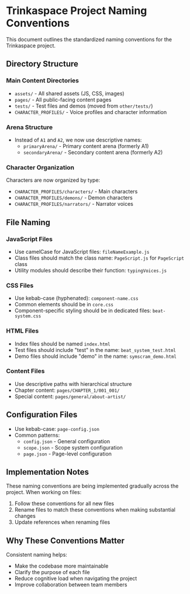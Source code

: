 # Trinkaspace Project Naming Conventions

This document outlines the standardized naming conventions for the Trinkaspace project.

## Directory Structure

### Main Content Directories

- `assets/` - All shared assets (JS, CSS, images)
- `pages/` - All public-facing content pages
- `tests/` - Test files and demos (moved from `other/tests/`)
- `CHARACTER_PROFILES/` - Voice profiles and character information

### Arena Structure

- Instead of `A1` and `A2`, we now use descriptive names:
  - `primaryArena/` - Primary content arena (formerly A1)
  - `secondaryArena/` - Secondary content arena (formerly A2)

### Character Organization

Characters are now organized by type:
- `CHARACTER_PROFILES/characters/` - Main characters
- `CHARACTER_PROFILES/demons/` - Demon characters 
- `CHARACTER_PROFILES/narrators/` - Narrator voices

## File Naming

### JavaScript Files

- Use camelCase for JavaScript files: `fileNameExample.js`
- Class files should match the class name: `PageScript.js` for `PageScript` class
- Utility modules should describe their function: `typingVoices.js`

### CSS Files

- Use kebab-case (hyphenated): `component-name.css`
- Common elements should be in `core.css`
- Component-specific styling should be in dedicated files: `beat-system.css`

### HTML Files

- Index files should be named `index.html`
- Test files should include "test" in the name: `beat_system_test.html`
- Demo files should include "demo" in the name: `symscram_demo.html`

### Content Files

- Use descriptive paths with hierarchical structure
- Chapter content: `pages/CHAPTER_1/001_001/`
- Special content: `pages/general/about-artist/`

## Configuration Files

- Use kebab-case: `page-config.json`
- Common patterns:
  - `config.json` - General configuration
  - `scope.json` - Scope system configuration
  - `page.json` - Page-level configuration

## Implementation Notes

These naming conventions are being implemented gradually across the project. When working on files:

1. Follow these conventions for all new files
2. Rename files to match these conventions when making substantial changes
3. Update references when renaming files

## Why These Conventions Matter

Consistent naming helps:
- Make the codebase more maintainable
- Clarify the purpose of each file
- Reduce cognitive load when navigating the project
- Improve collaboration between team members
